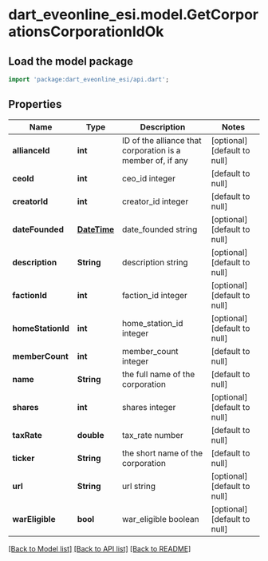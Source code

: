 # dart_eveonline_esi.model.GetCorporationsCorporationIdOk

## Load the model package
```dart
import 'package:dart_eveonline_esi/api.dart';
```

## Properties
Name | Type | Description | Notes
------------ | ------------- | ------------- | -------------
**allianceId** | **int** | ID of the alliance that corporation is a member of, if any | [optional] [default to null]
**ceoId** | **int** | ceo_id integer | [default to null]
**creatorId** | **int** | creator_id integer | [default to null]
**dateFounded** | [**DateTime**](DateTime.md) | date_founded string | [optional] [default to null]
**description** | **String** | description string | [optional] [default to null]
**factionId** | **int** | faction_id integer | [optional] [default to null]
**homeStationId** | **int** | home_station_id integer | [optional] [default to null]
**memberCount** | **int** | member_count integer | [default to null]
**name** | **String** | the full name of the corporation | [default to null]
**shares** | **int** | shares integer | [optional] [default to null]
**taxRate** | **double** | tax_rate number | [default to null]
**ticker** | **String** | the short name of the corporation | [default to null]
**url** | **String** | url string | [optional] [default to null]
**warEligible** | **bool** | war_eligible boolean | [optional] [default to null]

[[Back to Model list]](../README.md#documentation-for-models) [[Back to API list]](../README.md#documentation-for-api-endpoints) [[Back to README]](../README.md)



